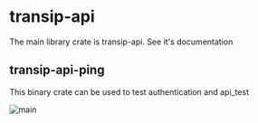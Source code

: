 # transip-api

The main library crate is transip-api. See it's documentation

## transip-api-ping

This binary crate can be used to test authentication and api_test

![main](https://github.com/paulusminus/transip-api/actions/workflows/rust.yml/badge.svg)
